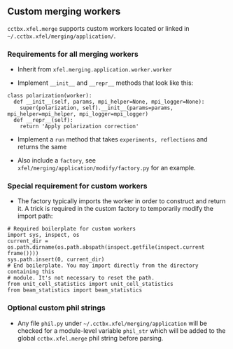 ## Custom merging workers

`cctbx.xfel.merge` supports custom workers located or linked in
`~/.cctbx.xfel/merging/application/`.

### Requirements for all merging workers

- Inherit from `xfel.merging.application.worker.worker`

- Implement `__init__` and `__repr__` methods that look like this:
```
class polarization(worker):
  def __init__(self, params, mpi_helper=None, mpi_logger=None):
    super(polarization, self).__init__(params=params, mpi_helper=mpi_helper, mpi_logger=mpi_logger)
  def __repr__(self):
    return 'Apply polarization correction'
```

- Implement a `run` method that takes `experiments, reflections` and returns
  the same

- Also include a `factory`, see `xfel/merging/application/modify/factory.py`
  for an example.

### Special requirement for custom workers

- The factory typically imports the worker in order to construct and return it.
  A trick is required in the custom factory to temporarily modify the import
  path:
```
# Required boilerplate for custom workers
import sys, inspect, os
current_dir = os.path.dirname(os.path.abspath(inspect.getfile(inspect.current
frame())))
sys.path.insert(0, current_dir)
# End boilerplate. You may import directly from the directory containing this
# module. It's not necessary to reset the path.
from unit_cell_statistics import unit_cell_statistics
from beam_statistics import beam_statistics
```

### Optional custom phil strings

- Any file `phil.py` under `~/.cctbx.xfel/merging/application` will be checked
  for a module-level variable `phil_str` which will be added to the global
  `cctbx.xfel.merge` phil string before parsing.

